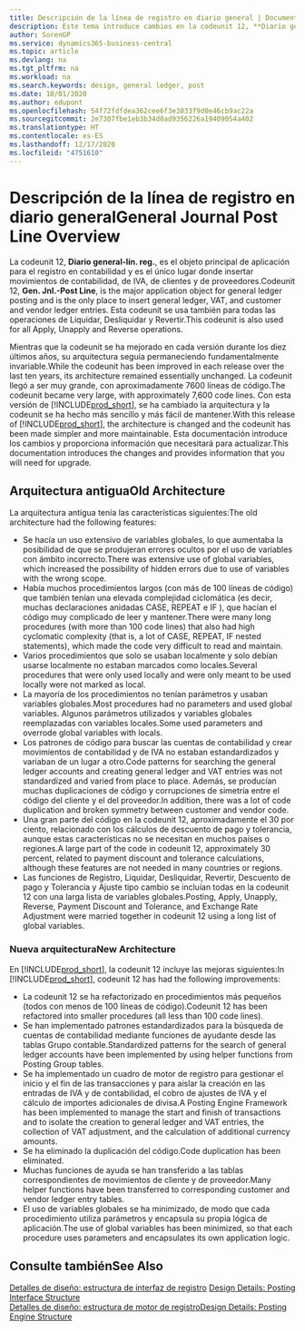 ```yaml
---
title: Descripción de la línea de registro en diario general | Documentos de Microsoft
description: Este tema introduce cambios en la codeunit 12, **Diario general-línea de registro**, que es el objeto principal de aplicación para el registro en contabilidad y es el único lugar donde insertar movimientos de contabilidad, de IVA, de clientes y de proveedores.
author: SorenGP
ms.service: dynamics365-business-central
ms.topic: article
ms.devlang: na
ms.tgt_pltfrm: na
ms.workload: na
ms.search.keywords: design, general ledger, post
ms.date: 10/01/2020
ms.author: edupont
ms.openlocfilehash: 54f72fdfdea362cee6f3e3833f9d0e46cb9ac22a
ms.sourcegitcommit: 2e7307fbe1eb3b34d0ad9356226a19409054a402
ms.translationtype: HT
ms.contentlocale: es-ES
ms.lasthandoff: 12/17/2020
ms.locfileid: "4751610"
---
```

# <a name="general-journal-post-line-overview"></a><span data-ttu-id="8cdff-103">Descripción de la línea de registro en diario general</span><span class="sxs-lookup"><span data-stu-id="8cdff-103">General Journal Post Line Overview</span></span>
<span data-ttu-id="8cdff-104">La codeunit 12, **Diario general-lín. reg.**, es el objeto principal de aplicación para el registro en contabilidad y es el único lugar donde insertar movimientos de contabilidad, de IVA, de clientes y de proveedores.</span><span class="sxs-lookup"><span data-stu-id="8cdff-104">Codeunit 12, **Gen. Jnl.-Post Line**, is the major application object for general ledger posting and is the only place to insert general ledger, VAT, and customer and vendor ledger entries.</span></span> <span data-ttu-id="8cdff-105">Esta codeunit se usa también para todas las operaciones de Liquidar, Desliquidar y Revertir.</span><span class="sxs-lookup"><span data-stu-id="8cdff-105">This codeunit is also used for all Apply, Unapply and Reverse operations.</span></span>  
  
<span data-ttu-id="8cdff-106">Mientras que la codeunit se ha mejorado en cada versión durante los diez últimos años, su arquitectura seguía permaneciendo fundamentalmente invariable.</span><span class="sxs-lookup"><span data-stu-id="8cdff-106">While the codeunit has been improved in each release over the last ten years, its architecture remained essentially unchanged.</span></span> <span data-ttu-id="8cdff-107">La codeunit llegó a ser muy grande, con aproximadamente 7600 líneas de código.</span><span class="sxs-lookup"><span data-stu-id="8cdff-107">The codeunit became very large, with approximately 7,600 code lines.</span></span> <span data-ttu-id="8cdff-108">Con esta versión de [!INCLUDE[prod_short](includes/prod_short.md)], se ha cambiado la arquitectura y la codeunit se ha hecho más sencillo y más fácil de mantener.</span><span class="sxs-lookup"><span data-stu-id="8cdff-108">With this release of [!INCLUDE[prod_short](includes/prod_short.md)], the architecture is changed and the codeunit has been made simpler and more maintainable.</span></span> <span data-ttu-id="8cdff-109">Esta documentación introduce los cambios y proporciona información que necesitará para actualizar.</span><span class="sxs-lookup"><span data-stu-id="8cdff-109">This documentation introduces the changes and provides information that you will need for upgrade.</span></span>  
  
## <a name="old-architecture"></a><span data-ttu-id="8cdff-110">Arquitectura antigua</span><span class="sxs-lookup"><span data-stu-id="8cdff-110">Old Architecture</span></span>  
<span data-ttu-id="8cdff-111">La arquitectura antigua tenía las características siguientes:</span><span class="sxs-lookup"><span data-stu-id="8cdff-111">The old architecture had the following features:</span></span>  
  
* <span data-ttu-id="8cdff-112">Se hacía un uso extensivo de variables globales, lo que aumentaba la posibilidad de que se produjeran errores ocultos por el uso de variables con ámbito incorrecto.</span><span class="sxs-lookup"><span data-stu-id="8cdff-112">There was extensive use of global variables, which increased the possibility of hidden errors due to use of variables with the wrong scope.</span></span>  
* <span data-ttu-id="8cdff-113">Había muchos procedimientos largos (con más de 100 líneas de código) que también tenían una elevada complejidad ciclomática (es decir, muchas declaraciones anidadas CASE, REPEAT e IF ), que hacían el código muy complicado de leer y mantener.</span><span class="sxs-lookup"><span data-stu-id="8cdff-113">There were many long procedures (with more than 100 code lines) that also had high cyclomatic complexity (that is, a lot of CASE, REPEAT, IF nested statements), which made the code very difficult to read and maintain.</span></span>  
* <span data-ttu-id="8cdff-114">Varios procedimientos que solo se usaban localmente y solo debían usarse localmente no estaban marcados como locales.</span><span class="sxs-lookup"><span data-stu-id="8cdff-114">Several procedures that were only used locally and were only meant to be used locally were not marked as local.</span></span>  
* <span data-ttu-id="8cdff-115">La mayoría de los procedimientos no tenían parámetros y usaban variables globales.</span><span class="sxs-lookup"><span data-stu-id="8cdff-115">Most procedures had no parameters and used global variables.</span></span> <span data-ttu-id="8cdff-116">Algunos parámetros utilizados y variables globales reemplazadas con variables locales.</span><span class="sxs-lookup"><span data-stu-id="8cdff-116">Some used parameters and overrode global variables with locals.</span></span>  
* <span data-ttu-id="8cdff-117">Los patrones de código para buscar las cuentas de contabilidad y crear movimientos de contabilidad y de IVA no estaban estandardizados y variaban de un lugar a otro.</span><span class="sxs-lookup"><span data-stu-id="8cdff-117">Code patterns for searching the general ledger accounts and creating general ledger and VAT entries was not standardized and varied from place to place.</span></span> <span data-ttu-id="8cdff-118">Además, se producían muchas duplicaciones de código y corrupciones de simetría entre el código del cliente y el del proveedor.</span><span class="sxs-lookup"><span data-stu-id="8cdff-118">In addition, there was a lot of code duplication and broken symmetry between customer and vendor code.</span></span>  
* <span data-ttu-id="8cdff-119">Una gran parte del código en la codeunit 12, aproximadamente el 30 por ciento, relacionado con los cálculos de descuento de pago y tolerancia, aunque estas características no se necesitan en muchos países o regiones.</span><span class="sxs-lookup"><span data-stu-id="8cdff-119">A large part of the code in codeunit 12, approximately 30 percent, related to payment discount and tolerance calculations, although these features are not needed in many countries or regions.</span></span>  
* <span data-ttu-id="8cdff-120">Las funciones de Registro, Liquidar, Desliquidar, Revertir, Descuento de pago y Tolerancia y Ajuste tipo cambio se incluían todas en la codeunit 12 con una larga lista de variables globales.</span><span class="sxs-lookup"><span data-stu-id="8cdff-120">Posting, Apply, Unapply, Reverse, Payment Discount and Tolerance, and Exchange Rate Adjustment were married together in codeunit 12 using a long list of global variables.</span></span>  
  
### <a name="new-architecture"></a><span data-ttu-id="8cdff-121">Nueva arquitectura</span><span class="sxs-lookup"><span data-stu-id="8cdff-121">New Architecture</span></span>  
<span data-ttu-id="8cdff-122">En [!INCLUDE[prod_short](includes/prod_short.md)], la codeunit 12 incluye las mejoras siguientes:</span><span class="sxs-lookup"><span data-stu-id="8cdff-122">In [!INCLUDE[prod_short](includes/prod_short.md)], codeunit 12 has had the following improvements:</span></span>  
  
* <span data-ttu-id="8cdff-123">La codeunit 12 se ha refactorizado en procedimientos más pequeños (todos con menos de 100 líneas de código).</span><span class="sxs-lookup"><span data-stu-id="8cdff-123">Codeunit 12 has been refactored into smaller procedures (all less than 100 code lines).</span></span>  
* <span data-ttu-id="8cdff-124">Se han implementado patrones estandardizados para la búsqueda de cuentas de contabilidad mediante funciones de ayudante desde las tablas Grupo contable.</span><span class="sxs-lookup"><span data-stu-id="8cdff-124">Standardized patterns for the search of general ledger accounts have been implemented by using helper functions from Posting Group tables.</span></span>  
* <span data-ttu-id="8cdff-125">Se ha implementado un cuadro de motor de registro para gestionar el inicio y el fin de las transacciones y para aislar la creación en las entradas de IVA y de contabilidad, el cobro de ajustes de IVA y el cálculo de importes adicionales de divisa.</span><span class="sxs-lookup"><span data-stu-id="8cdff-125">A Posting Engine Framework has been implemented to manage the start and finish of transactions and to isolate the creation to general ledger and VAT entries, the collection of VAT adjustment, and the calculation of additional currency amounts.</span></span>  
* <span data-ttu-id="8cdff-126">Se ha eliminado la duplicación del código.</span><span class="sxs-lookup"><span data-stu-id="8cdff-126">Code duplication has been eliminated.</span></span>  
* <span data-ttu-id="8cdff-127">Muchas funciones de ayuda se han transferido a las tablas correspondientes de movimientos de cliente y de proveedor.</span><span class="sxs-lookup"><span data-stu-id="8cdff-127">Many helper functions have been transferred to corresponding customer and vendor ledger entry tables.</span></span>  
* <span data-ttu-id="8cdff-128">El uso de variables globales se ha minimizado, de modo que cada procedimiento utiliza parámetros y encapsula su propia lógica de aplicación.</span><span class="sxs-lookup"><span data-stu-id="8cdff-128">The use of global variables has been minimized, so that each procedure uses parameters and encapsulates its own application logic.</span></span>  
  
## <a name="see-also"></a><span data-ttu-id="8cdff-129">Consulte también</span><span class="sxs-lookup"><span data-stu-id="8cdff-129">See Also</span></span>  
<span data-ttu-id="8cdff-130">[Detalles de diseño: estructura de interfaz de registro](design-details-posting-interface-structure.md) </span><span class="sxs-lookup"><span data-stu-id="8cdff-130">[Design Details: Posting Interface Structure](design-details-posting-interface-structure.md) </span></span>  
[<span data-ttu-id="8cdff-131">Detalles de diseño: estructura de motor de registro</span><span class="sxs-lookup"><span data-stu-id="8cdff-131">Design Details: Posting Engine Structure</span></span>](design-details-posting-engine-structure.md)
